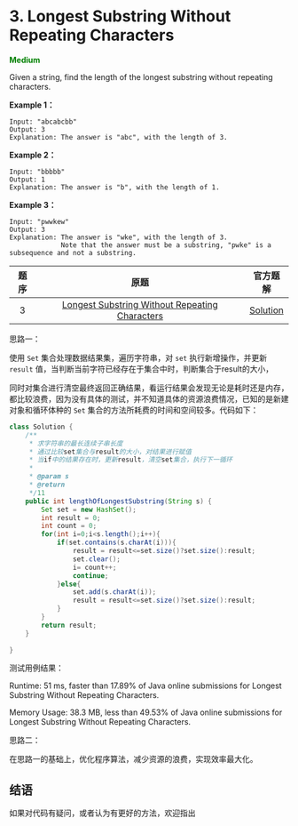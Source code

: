 # 3. Longest Substring Without Repeating Characters

<span style="color:green">**Medium**</span>

Given a string, find the length of the longest substring without repeating characters.

**Example 1：**

```
Input: "abcabcbb"
Output: 3 
Explanation: The answer is "abc", with the length of 3. 
```

**Example 2：**

```
Input: "bbbbb"
Output: 1
Explanation: The answer is "b", with the length of 1.
```

**Example 3：**

```
Input: "pwwkew"
Output: 3
Explanation: The answer is "wke", with the length of 3. 
             Note that the answer must be a substring, "pwke" is a subsequence and not a substring.
```

题序 | 原题 | 官方题解
:------------: | :------------: | :-------------:
3 |[Longest Substring Without Repeating Characters](https://leetcode.com/problems/longest-substring-without-repeating-characters/) | [Solution](https://leetcode.com/problems/longest-substring-without-repeating-characters/solution/)


思路一：

使用 `Set` 集合处理数据结果集，遍历字符串，对 `set` 执行新增操作，并更新 `result` 值，当判断当前字符已经存在于集合中时，判断集合于result的大小，

同时对集合进行清空最终返回正确结果，看运行结果会发现无论是耗时还是内存，都比较浪费，因为没有具体的测试，并不知道具体的资源浪费情况，已知的是新建对象和循环体种的 `Set` 集合的方法所耗费的时间和空间较多。代码如下：

``` java
class Solution {
    /**
     * 求字符串的最长连续子串长度
     * 通过比较set集合与result的大小，对结果进行赋值
     * 当if中的结果存在时，更新result，清空set集合，执行下一循环
     *
     * @param s
     * @return
     */11
    public int lengthOfLongestSubstring(String s) {
        Set set = new HashSet();
        int result = 0;
        int count = 0;
        for(int i=0;i<s.length();i++){
            if(set.contains(s.charAt(i))){
                result = result<=set.size()?set.size():result;
                set.clear();
                i= count++;
                continue;
            }else{
                set.add(s.charAt(i));
                result = result<=set.size()?set.size():result;
            }
        }
        return result;
    }
    
}
```
测试用例结果：

Runtime: 51 ms, faster than 17.89% of Java online submissions for Longest Substring Without Repeating Characters.

Memory Usage: 38.3 MB, less than 49.53% of Java online submissions for Longest Substring Without Repeating Characters.

思路二：

在思路一的基础上，优化程序算法，减少资源的浪费，实现效率最大化。

结语
---
如果对代码有疑问，或者认为有更好的方法，欢迎指出

